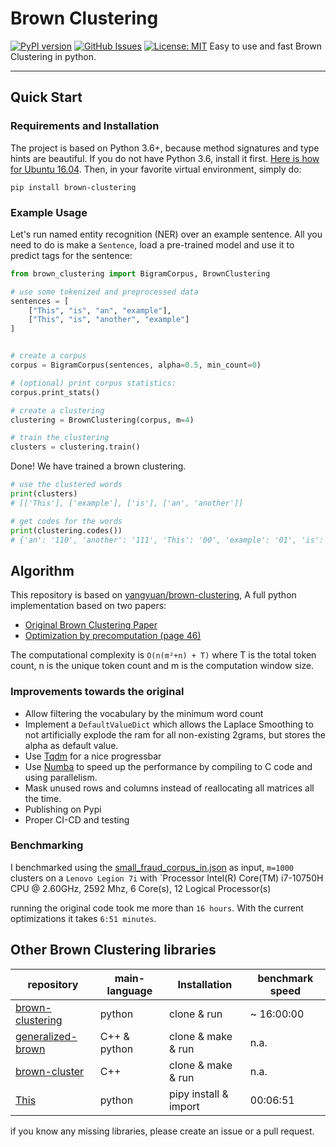 # Brown Clustering

[![PyPI version](https://badge.fury.io/py/brown-clustering.svg)](https://badge.fury.io/py/brown-clustering)
[![GitHub Issues](https://img.shields.io/github/issues/helpmefindaname/BrownClustering.svg)](https://github.com/helpmefindaname/BrownClustering/issues)
[![License: MIT](https://img.shields.io/badge/License-MIT-brightgreen.svg)](https://opensource.org/licenses/MIT)
Easy to use and fast Brown Clustering in python.

---


## Quick Start

### Requirements and Installation

The project is based on Python 3.6+, because method signatures and type hints are beautiful.
If you do not have Python 3.6, install it first. [Here is how for Ubuntu 16.04](https://vsupalov.com/developing-with-python3-6-on-ubuntu-16-04/).
Then, in your favorite virtual environment, simply do:

```
pip install brown-clustering
```


### Example Usage

Let's run named entity recognition (NER) over an example sentence. All you need to do is make a `Sentence`, load
a pre-trained model and use it to predict tags for the sentence:

```python
from brown_clustering import BigramCorpus, BrownClustering

# use some tokenized and preprocessed data
sentences = [
    ["This", "is", "an", "example"],
    ["This", "is", "another", "example"]
]


# create a corpus
corpus = BigramCorpus(sentences, alpha=0.5, min_count=0)

# (optional) print corpus statistics:
corpus.print_stats()

# create a clustering
clustering = BrownClustering(corpus, m=4)

# train the clustering
clusters = clustering.train()
```

Done! We have trained a brown clustering.

```python
# use the clustered words
print(clusters)
# [['This'], ['example'], ['is'], ['an', 'another']]

# get codes for the words
print(clustering.codes())
# {'an': '110', 'another': '111', 'This': '00', 'example': '01', 'is': '10'}
```

## Algorithm

This repository is based on [yangyuan/brown-clustering](https://github.com/yangyuan/brown-clustering),
A full python implementation based on two papers:
* [Original Brown Clustering Paper](http://aclweb.org/anthology/J/J92/J92-4003.pdf)
* [Optimization by precomputation (page 46)](http://people.csail.mit.edu/pliang/papers/meng-thesis.pdf)

The computational complexity is `O(n(m²+n) + T)` where T is the total token count, 
n is the unique token count and m is the computation window size.

### Improvements towards the original

* Allow filtering the vocabulary by the minimum word count
* Implement a `DefaultValueDict` which allows the Laplace Smoothing to not artificially explode the ram for all non-existing 2grams, but stores the alpha as default value.
* Use [Tqdm](https://github.com/tqdm/tqdm) for a nice progressbar
* Use [Numba](https://numba.pydata.org/) to speed up the performance by compiling to C code and using parallelism.
* Mask unused rows and columns instead of reallocating all matrices all the time.
* Publishing on Pypi
* Proper CI-CD and testing

### Benchmarking
I benchmarked using the [small_fraud_corpus_in.json](tests/data/small_fraud_corpus_in.json) as input, `m=1000` clusters on a `Lenovo Legion 7i` with `Processor	Intel(R) Core(TM) i7-10750H CPU @ 2.60GHz, 2592 Mhz, 6 Core(s), 12 Logical Processor(s)

running the original code took me more than `16 hours`. With the current optimizations it takes `6:51 minutes`.


## Other Brown Clustering libraries

| repository | main-language  | Installation  | benchmark speed |
|---|---|---|---|
| [brown-clustering](https://github.com/yangyuan/brown-clustering)  | python  | clone & run | ~ 16:00:00  |
| [generalized-brown](https://github.com/sean-chester/generalised-brown)  | C++ & python  | clone & make & run | n.a.  |
| [brown-cluster](https://github.com/percyliang/brown-cluster)  | C++  | clone & make & run  | n.a.  |
| [This](https://github.com/helpmefindaname/BrownClustering)  | python  | pipy install & import  | 00:06:51  |

if you know any missing libraries, please create an issue or a pull request.



